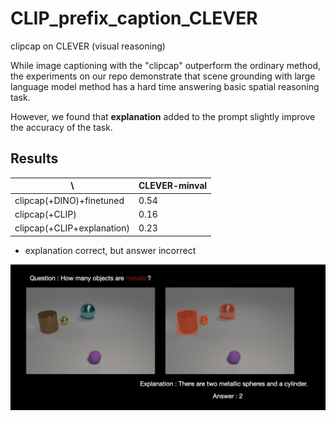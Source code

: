 # CLIP_prefix_caption_CLEVER

clipcap on CLEVER (visual reasoning) 

While image captioning with the "clipcap" outperform the ordinary method, the experiments on our repo demonstrate that scene grounding with large language model method has a hard time answering basic spatial reasoning task. 

However, we found that **explanation** added to the prompt slightly improve the accuracy of the task.

## Results

\ | CLEVER-minval |
---- | ---- | 
clipcap(+DINO)+finetuned | 0.54 | 
clipcap(+CLIP) | 0.16 | 
clipcap(+CLIP+explanation) | 0.23 | 

+ explanation correct, but answer incorrect

![failure case](https://github.com/SeungyounShin/CLIP_prefix_caption_CLEVER/blob/main/readme_img/clevr_failure.png?raw=true)
